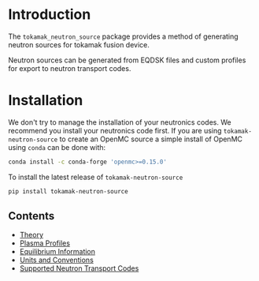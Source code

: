 # Introduction

The `tokamak_neutron_source` package provides a method of generating neutron sources for tokamak fusion device.

Neutron sources can be generated from EQDSK files and custom profiles for export to neutron transport codes.

# Installation

We don't try to manage the installation of your neutronics codes. We recommend you install your neutronics code first. If you are using `tokamak-neutron-source` to create an OpenMC source a simple install of OpenMC using `conda` can be done with:

```bash
conda install -c conda-forge 'openmc>=0.15.0'
```

To install the latest release of `tokamak-neutron-source`

```bash
pip install tokamak-neutron-source
```

## Contents
- [Theory](theory.md)
- [Plasma Profiles](profiles.md)
- [Equilibrium Information](equilibrium.md)
- [Units and Conventions](units.md)
- [Supported Neutron Transport Codes](codes.md)
